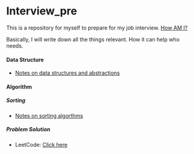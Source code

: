 # Interview_pre

This is a repository for myself to prepare for my job interview. [How AM I?](tomgu1991.github.io)

Basically, I will write down all the things relevant. How it can help who needs.

#### Data Structure

* [Notes on data structures and abstractions](http://tomgu1991.github.io/blog/Technical/DS_Al/notes_on_ds_abs_java/Notes%20on%20Data%20Structures%20and%20Abstractions%20with%20Java)




#### Algorithm

##### Sorting

* [Notes on sorting algorthms](http://tomgu1991.github.io/blog/Technical/DS_Al/Sorting)

##### Problem Solution

* LeetCode: [Click here](https://github.com/tomgu1991/Interview_pre/tree/master/source/helloworld/src/com/tomgu/leetcode/)

